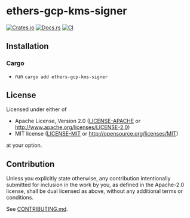# ethers-gcp-kms-signer

[![Crates.io](https://img.shields.io/crates/v/ethers-gcp-kms-signer.svg)](https://crates.io/crates/ethers-gcp-kms-signer)
[![Docs.rs](https://docs.rs/ethers-gcp-kms-signer/badge.svg)](https://docs.rs/ethers-gcp-kms-signer)
[![CI](https://github.com/georgewhewell/ethers-gcp-kms-signer/workflows/CI/badge.svg)](https://github.com/georgewhewell/ethers-gcp-kms-signer/actions)

## Installation

### Cargo

* run `cargo add ethers-gcp-kms-signer`

## License

Licensed under either of

 * Apache License, Version 2.0
   ([LICENSE-APACHE](LICENSE-APACHE) or http://www.apache.org/licenses/LICENSE-2.0)
 * MIT license
   ([LICENSE-MIT](LICENSE-MIT) or http://opensource.org/licenses/MIT)

at your option.

## Contribution

Unless you explicitly state otherwise, any contribution intentionally submitted
for inclusion in the work by you, as defined in the Apache-2.0 license, shall be
dual licensed as above, without any additional terms or conditions.

See [CONTRIBUTING.md](CONTRIBUTING.md).
